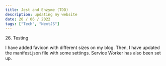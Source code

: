 ```yaml
---
title: Jest and Enzyme (TDD)
description: updating my website
date: 20 / 06 / 2022
tags: ["Tech", "NextJS"]
---
```


<p>26. Testing</p>

<p> 
I have added favicon with different sizes on my blog. Then, I have updated the manifest.json file with some settings. Service Worker has also been set up. 
</p>
<img src="/Blog/20220621.png" alt="">
